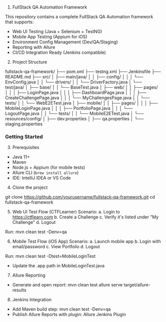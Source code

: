 1. FullStack QA Automation Framework

This repository contains a complete FullStack QA Automation framework that supports:

- Web UI Testing (Java + Selenium + TestNG)
- Mobile App Testing (Appium for iOS)
- Environment Config Management (Dev/QA/Staging)
- Reporting with Allure
- CI/CD Integration Ready (Jenkins compatible)

2. Project Structure

fullstack-qa-framework/
├── pom.xml
├── testng.xml
├── Jenkinsfile
├── README.md
├── src/
│   ├── main/java/
│   │   ├── config/
│   │   │   └── EnvConfig.java
│   │   └── drivers/
│   │       └── DriverFactory.java
│   └── test/java/
│       ├── base/
│       │   └── BaseTest.java
│       ├── web/
│       │   ├── pages/
│       │   │   ├── LoginPage.java
│       │   │   ├── DashboardPage.java
│       │   │   ├── CreateChallengePage.java
│       │   │   └── MyChallengesPage.java
│       │   └── tests/
│       │       └── WebE2ETest.java
│       ├── mobile/
│       │   ├── pages/
│       │   │   ├── MobileLoginPage.java
│       │   │   ├── PortfolioPage.java
│       │   │   └── LogoutPage.java
│       │   └── tests/
│       │       └── MobileE2ETest.java
│       └── resources/config/
│           ├── dev.properties
│           ├── qa.properties
│           └── staging.properties

### Getting Started

3. Prerequisites

- Java 11+
- Maven
- Node.js + Appium (for mobile tests)
- Allure CLI (`brew install allure`)
- IDE: IntelliJ IDEA or VS Code

4. Clone the project

git clone https://github.com/yourusername/fullstack-qa-framework.git
cd fullstack-qa-framework

5. Web UI Test Flow (CTFLearner)
Scenario:
    a. Login to https://ctflearn.com
    b. Create a Challenge
    c. Verify it's listed under "My Challenge"
    d. Logout

Run: mvn clean test -Denv=qa

6. Mobile Test Flow (iOS App)
Scenario:
    a. Launch mobile app
    b. Login with email/password
    c. View Portfolio
    d. Logout

Run: mvn clean test -Dtest=MobileLoginTest
- Update the .app path in MobileLoginTest.java

7. Allure Reporting
- Generate and open report: mvn clean test
allure serve target/allure-results

8. Jenkins Integration
- Add Maven build step: mvn clean test -Denv=qa 
- Publish Allure Reports with plugin: Allure Jenkins Plugin